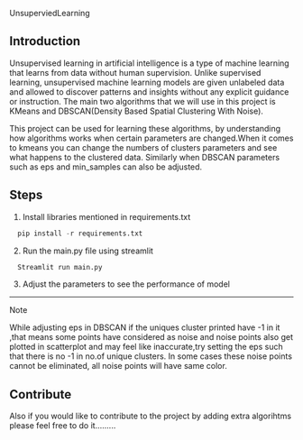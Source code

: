 UnsuperviedLearning

## Introduction

Unsupervised learning in artificial intelligence is a type of machine learning that learns from data without human supervision. Unlike supervised learning, unsupervised machine learning models are given unlabeled data and allowed to discover patterns and insights without any explicit guidance or instruction. The main two algorithms that we will use in this project is KMeans and DBSCAN(Density Based Spatial Clustering With Noise).

This project can be used for learning these algorithms, by understanding how algorithms works when certain parameters are changed.When it comes to kmeans you can change the numbers of clusters parameters and see what happens to the clustered data. Similarly when DBSCAN parameters such as eps and min_samples can also be adjusted.

## Steps

1. Install libraries mentioned in requirements.txt
  ```python
    pip install -r requirements.txt
  ```
   
2. Run the main.py file using streamlit
```python
  Streamlit run main.py
```
3. Adjust the parameters to see the performance of model
___
> [!NOTE]  
> While adjusting eps in DBSCAN if the uniques cluster printed have -1 in it ,that means some points have considered as noise and noise points also get plotted in scatterplot and may feel like inaccurate,try setting the eps such that there is no -1 in no.of unique clusters. In some cases these noise points cannot be eliminated, all noise points will have same color.

## Contribute

Also if you would like to contribute to the project by adding extra algorihtms please feel free to do it.........
